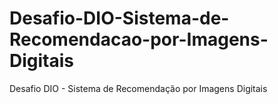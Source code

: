 # Desafio-DIO-Sistema-de-Recomendacao-por-Imagens-Digitais
Desafio DIO - Sistema de Recomendação por Imagens Digitais
